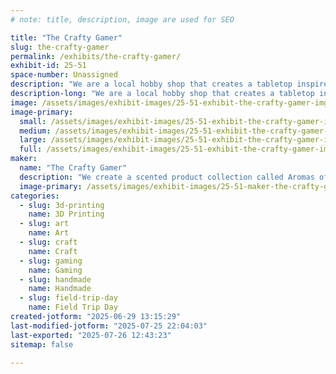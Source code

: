 ```yaml
---
# note: title, description, image are used for SEO

title: "The Crafty Gamer"
slug: the-crafty-gamer
permalink: /exhibits/the-crafty-gamer/
exhibit-id: 25-51
space-number: Unassigned
description: "We are a local hobby shop that creates a tabletop inspired scent line called Aromas of Adventure."
description-long: "We are a local hobby shop that creates a tabletop inspired scent line called Aromas of Adventure. We offer family friendly Pokemon nights, candle making classes, camps and various other activities."
image: /assets/images/exhibit-images/25-51-exhibit-the-crafty-gamer-img-3149-large.jpeg
image-primary: 
  small: /assets/images/exhibit-images/25-51-exhibit-the-crafty-gamer-img-3149-small.jpeg
  medium: /assets/images/exhibit-images/25-51-exhibit-the-crafty-gamer-img-3149-medium.jpeg
  large: /assets/images/exhibit-images/25-51-exhibit-the-crafty-gamer-img-3149-large.jpeg
  full: /assets/images/exhibit-images/25-51-exhibit-the-crafty-gamer-img-3149-full.jpeg
maker: 
  name: "The Crafty Gamer"
  description: "We create a scented product collection called Aromas of Adventure to enhance tabletop experiences."
  image-primary: /assets/images/exhibit-images/25-51-maker-the-crafty-gamer-logo-2025-medium.jpg
categories: 
  - slug: 3d-printing
    name: 3D Printing
  - slug: art
    name: Art
  - slug: craft
    name: Craft
  - slug: gaming
    name: Gaming
  - slug: handmade
    name: Handmade
  - slug: field-trip-day
    name: Field Trip Day
created-jotform: "2025-06-29 13:15:29"
last-modified-jotform: "2025-07-25 22:04:03"
last-exported: "2025-07-26 12:43:23"
sitemap: false

---
```

